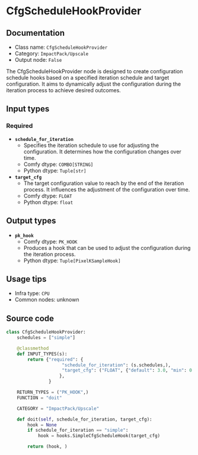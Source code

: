 # CfgScheduleHookProvider
## Documentation
- Class name: `CfgScheduleHookProvider`
- Category: `ImpactPack/Upscale`
- Output node: `False`

The CfgScheduleHookProvider node is designed to create configuration schedule hooks based on a specified iteration schedule and target configuration. It aims to dynamically adjust the configuration during the iteration process to achieve desired outcomes.
## Input types
### Required
- **`schedule_for_iteration`**
    - Specifies the iteration schedule to use for adjusting the configuration. It determines how the configuration changes over time.
    - Comfy dtype: `COMBO[STRING]`
    - Python dtype: `Tuple[str]`
- **`target_cfg`**
    - The target configuration value to reach by the end of the iteration process. It influences the adjustment of the configuration over time.
    - Comfy dtype: `FLOAT`
    - Python dtype: `float`
## Output types
- **`pk_hook`**
    - Comfy dtype: `PK_HOOK`
    - Produces a hook that can be used to adjust the configuration during the iteration process.
    - Python dtype: `Tuple[PixelKSampleHook]`
## Usage tips
- Infra type: `CPU`
- Common nodes: unknown


## Source code
```python
class CfgScheduleHookProvider:
    schedules = ["simple"]

    @classmethod
    def INPUT_TYPES(s):
        return {"required": {
                     "schedule_for_iteration": (s.schedules,),
                     "target_cfg": ("FLOAT", {"default": 3.0, "min": 0.0, "max": 100.0}),
                    },
                }

    RETURN_TYPES = ("PK_HOOK",)
    FUNCTION = "doit"

    CATEGORY = "ImpactPack/Upscale"

    def doit(self, schedule_for_iteration, target_cfg):
        hook = None
        if schedule_for_iteration == "simple":
            hook = hooks.SimpleCfgScheduleHook(target_cfg)

        return (hook, )

```
